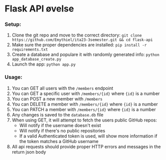 # Flask API øvelse

### Setup:
1. Clone the git repo and move to the correct directory:
```git clone https://github.com/Emythiel/ita23-3semester.git && cd flask-api```
2. Make sure the proper dependencies are installed:
```pip install -r requirements.txt```
3. Create a database and populare it with randomly generated info:
```python app_database_create.py```
4. Launch the app:
```python app.py```

### Usage:
1. You can GET all users with the `/members` endpoint
2. You can GET a specific user with `/members/{id}` where `{id}` is a number
3. You can POST a new member with `/members`
4. You can DELETE a member with `/members/{id}` where `{id}` is a number
5. You can PATCH a member with `/members/{id}` where `{id}` is a number
6. Any changes is saved to the `database.db` file
7. When using GET, it will attempt to fetch the users public GitHub repos:
    - Will notify if the username doesn't exist
    - Will notify if there's no public repositories
    - If a valid Authenticated token is used, will show more information if the token matches a GitHub username
8. All api requests should provide proper HTTP errors and messages in the return json body

